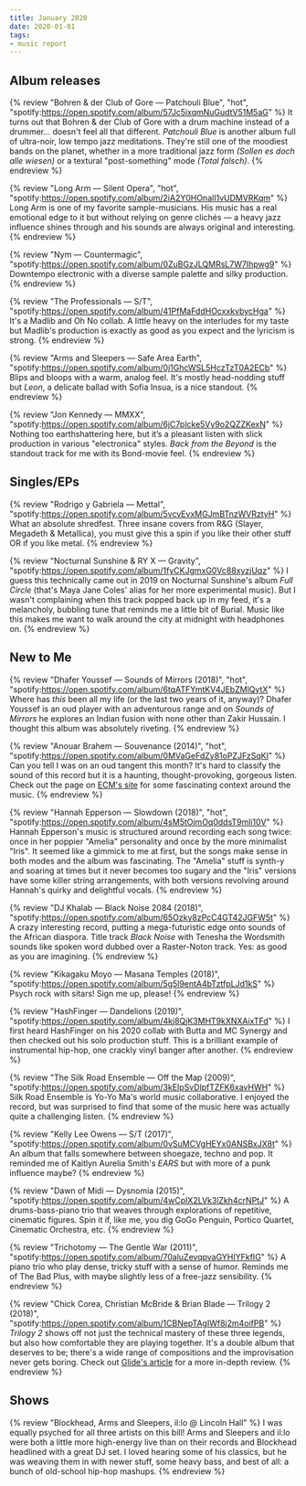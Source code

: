 ```yaml
---
title: January 2020
date: 2020-01-01
tags:
- music report
---
```


## Album releases

{% review "Bohren & der Club of Gore — Patchouli Blue", "hot",
  "spotify:https://open.spotify.com/album/57Jc5ixqmNuGudtV51M5aG"
%}
  It turns out that Bohren & der Club of Gore with a drum machine instead of a drummer... doesn't feel all that different. _Patchouli Blue_ is another album full of ultra-noir, low tempo jazz meditations. They're still one of the moodiest bands on the planet, whether in a more traditional jazz form _(Sollen es doch alle wiesen)_ or a textural "post-something" mode _(Total falsch)_.
{% endreview %}

{% review "Long Arm — Silent Opera", "hot",
  "spotify:https://open.spotify.com/album/2iA2Y0HOnalI1vUDMVRKqm"
%}
  Long Arm is one of my favorite sample-musicians. His music has a real emotional edge to it but without relying on genre clichés — a
  heavy jazz influence shines through and his sounds are always original and interesting.
{% endreview %}

{% review "Nym — Countermagic",
  "spotify:https://open.spotify.com/album/0ZuBGzJLQMRsL7W7Ihpwg9"
%}
  Downtempo electronic with a diverse sample palette and silky production.
{% endreview %}

{% review "The Professionals — S/T",
  "spotify:https://open.spotify.com/album/41PfMaFddHOcxxkvbycHga"
%}
  It's a Madlib and Oh No collab. A little heavy on the interludes for my taste but Madlib's production is exactly as good as you expect and the lyricism is strong.
{% endreview %}

{% review "Arms and Sleepers — Safe Area Earth",
  "spotify:https://open.spotify.com/album/0j1GhcWSL5HczTzT0A2ECb"
%}
  Blips and bloops with a warm, analog feel. It's mostly head-nodding stuff but _Leon_, a delicate ballad with Sofia Insua, is a nice standout.
{% endreview %}

{% review "Jon Kennedy — MMXX",
  "spotify:https://open.spotify.com/album/6jC7plcke5Vy9o2QZZKexN"
%}
  Nothing too earthshattering here, but it’s a pleasant listen with slick production in various "electronica" styles. _Back from the Beyond_ is the standout track for me with its Bond-movie feel.
{% endreview %}


## Singles/EPs

{% review "Rodrigo y Gabriela — Mettal",
  "spotify:https://open.spotify.com/album/5vcvEvxMGJmBTnzWVRztyH"
%}
  What an absolute shredfest. Three insane covers from R&G (Slayer, Megadeth & Metallica), you must give this a spin if you like their other stuff OR if you like metal.
{% endreview %}

{% review "Nocturnal Sunshine & RY X — Gravity",
  "spotify:https://open.spotify.com/album/1fyCKJgmxG0Vc88xyzjUqz"
%}
  I guess this technically came out in 2019 on Nocturnal Sunshine's album _Full Circle_ (that's Maya Jane Coles' alias for her more experimental music). But I wasn't complaining when this track popped back up in my feed, it's a melancholy, bubbling tune that reminds me a little bit of Burial. Music like this makes me want to walk around the city at midnight with headphones on.
{% endreview %}


## New to Me

{% review "Dhafer Youssef — Sounds of Mirrors (2018)", "hot",
  "spotify:https://open.spotify.com/album/6tqATFYmtKV4JEbZMlQytX"
%}
  Where has _this_ been all my life (or the last two years of it, anyway)? Dhafer Youssef is an oud player with an adventurous range and on _Sounds of Mirrors_ he explores an Indian fusion with none other than Zakir Hussain. I thought this album was absolutely riveting.
{% endreview %}

{% review "Anouar Brahem — Souvenance (2014)", "hot",
  "spotify:https://open.spotify.com/album/0MVaGeFdZy81oPZJFzSqKI"
%}
  Can you tell I was on an oud tangent this month? It's hard to classify the sound of this record but it is a haunting, thought-provoking, gorgeous listen. Check out the page on [ECM's site](https://www.ecmrecords.com/catalogue/143038752917/souvenance-anouar-brahem) for some fascinating context around the music.
{% endreview %}

{% review "Hannah Epperson — Slowdown (2018)", "hot",
  "spotify:https://open.spotify.com/album/4sM5tOjmOq0ddsT9mli10V"
%}
  Hannah Epperson's music is structured around recording each song twice: once in her poppier "Amelia" personality and once by the more minimalist "Iris". It seemed like a gimmick to me at first, but the songs make sense in both modes and the album was fascinating. The "Amelia" stuff is synth-y and soaring at times but it never becomes too sugary and the "Iris" versions have some killer string arrangements, with both versions revolving around Hannah's quirky and delightful vocals.
{% endreview %}

{% review "DJ Khalab — Black Noise 2084 (2018)",
  "spotify:https://open.spotify.com/album/65Ozky8zPcC4GT42JGFW5t"
%}
  A crazy interesting record, putting a mega-futuristic edge onto sounds of the African diaspora. Title track _Black Noise_ with Tenesha the Wordsmith sounds like spoken word dubbed over a Raster-Noton track. Yes: as good as you are imagining.
{% endreview %}

{% review "Kikagaku Moyo — Masana Temples (2018)",
  "spotify:https://open.spotify.com/album/5g5l9entA4bTztfpLJd1kS"
%}
  Psych rock with sitars! Sign me up, please!
{% endreview %}

{% review "HashFinger — Dandelions (2019)",
  "spotify:https://open.spotify.com/album/4kj8QjK3MHT9kXNXAixTFd"
%}
  I first heard HashFinger on his 2020 collab with Butta and MC Synergy and then checked out his solo production stuff. This is a brilliant example of instrumental hip-hop, one crackly vinyl banger after another.
{% endreview %}

{% review "The Silk Road Ensemble — Off the Map (2009)",
  "spotify:https://open.spotify.com/album/3kEIpSvDlpfTZFK6xavHWH"
%}
  Silk Road Ensemble is Yo-Yo Ma's world music collaborative. I enjoyed the record, but was surprised to find that some of the music here was actually quite a challenging listen.
{% endreview %}

{% review "Kelly Lee Owens — S/T (2017)",
  "spotify:https://open.spotify.com/album/0vSuMCVgHEYx0ANSBxJX8t"
%}
  An album that falls somewhere between shoegaze, techno and pop. It reminded me of Kaitlyn Aurelia Smith's _EARS_ but with more of a punk influence maybe?
{% endreview %}

{% review "Dawn of Midi — Dysnomia (2015)",
  "spotify:https://open.spotify.com/album/4wCpIX2LVk3lZkh4crNPtJ"
%}
  A drums-bass-piano trio that weaves through explorations of repetitive, cinematic figures. Spin it if, like me, you dig GoGo Penguin, Portico Quartet, Cinematic Orchestra, etc.
{% endreview %}

{% review "Trichotomy — The Gentle War (2011)",
  "spotify:https://open.spotify.com/album/70aluZevqpvaGYHIYFkfIG"
%}
  A piano trio who play dense, tricky stuff with a sense of humor. Reminds me of The Bad Plus, with maybe slightly less of a free-jazz sensibility.
{% endreview %}

{% review "Chick Corea, Christian McBride & Brian Blade — Trilogy 2 (2018)",
  "spotify:https://open.spotify.com/album/1CBNepTAgIWf8j2m4oifPB"
%}
  _Trilogy 2_ shows off not just the technical mastery of these three legends, but also how comfortable they are playing together. It's a double album that deserves to be; there's a wide range of compositions and the improvisation never gets boring. Check out [Glide's article](https://glidemagazine.com/234017/chick-corea-reunites-with-fellow-jazz-greats-christian-mcbride-brian-blade-with-trilogy-2-album-review/) for a more in-depth review.
{% endreview %}


## Shows

{% review "Blockhead, Arms and Sleepers, il:lo @ Lincoln Hall" %}
  I was equally psyched for all three artists on this bill! Arms and Sleepers and il:lo were both a little more high-energy live than on their records and Blockhead headlined with a great DJ set. I loved hearing some of his classics, but he was weaving them in with newer stuff, some heavy bass, and best of all: a bunch of old-school hip-hop mashups.
{% endreview %}
